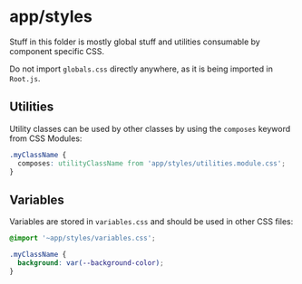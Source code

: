 # app/styles

Stuff in this folder is mostly global stuff and utilities consumable by
component specific CSS.

Do not import `globals.css` directly anywhere, as it is being imported in
`Root.js`.

## Utilities

Utility classes can be used by other classes by using the `composes` keyword
from CSS Modules:

```css
.myClassName {
  composes: utilityClassName from 'app/styles/utilities.module.css';
}
```

## Variables

Variables are stored in `variables.css` and should be used in other CSS files:

```css
@import '~app/styles/variables.css';

.myClassName {
  background: var(--background-color);
}
```

